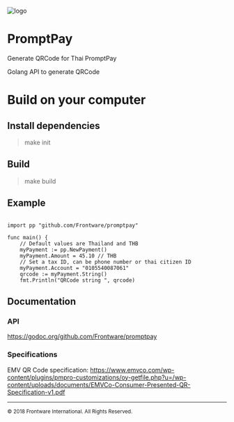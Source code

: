 ![logo](https://vgy.me/i0c6tm.jpg)

# PromptPay

Generate QRCode for Thai PromptPay

Golang API to generate QRCode

# Build on your computer

## Install dependencies

> make init

## Build

> make build

## Example

```golang

import pp "github.com/Frontware/promptpay"

func main() {
    // Default values are Thailand and THB
    myPayment := pp.NewPayment()
    myPayment.Amount = 45.10 // THB
    // Set a tax ID, can be phone number or thai citizen ID
    myPayment.Account = "0105540087061" 
    qrcode := myPayment.String()
    fmt.Println("QRCode string ", qrcode)

```

## Documentation

### API

https://godoc.org/github.com/Frontware/promptpay

### Specifications

EMV QR Code specification: https://www.emvco.com/wp-content/plugins/pmpro-customizations/oy-getfile.php?u=/wp-content/uploads/documents/EMVCo-Consumer-Presented-QR-Specification-v1.pdf

-----------------------------------------------
<sup>© 2018 Frontware International. All Rights Reserved.</sup>